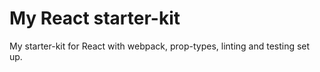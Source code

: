 # My React starter-kit

My starter-kit for React with webpack, prop-types, linting and testing set up.
